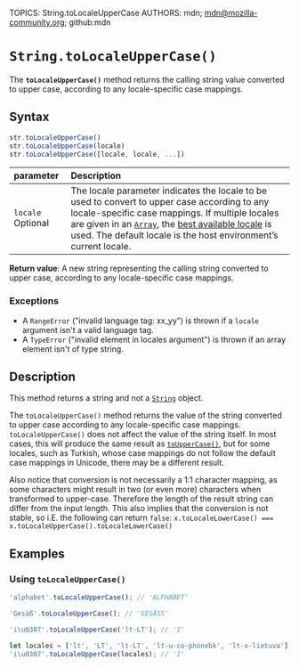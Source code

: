 TOPICS: String.toLocaleUpperCase
AUTHORS: mdn; mdn@mozilla-community.org; github:mdn

# `String.toLocaleUpperCase()`

The **`toLocaleUpperCase()`** method returns the calling string value converted to upper case,
according to any locale-specific case mappings.

## Syntax

```javascript
str.toLocaleUpperCase()
str.toLocaleUpperCase(locale)
str.toLocaleUpperCase([locale, locale, ...])
```

| parameter | Description |
| :-- | :-- |
| `locale` Optional | The locale parameter indicates the locale to be used to convert to upper case according to any locale-specific case mappings. If multiple locales are given in an [`Array`](/en/webfrontend/Array), the [best available locale](https://tc39.github.io/ecma402/#sec-bestavailablelocale) is used. The default locale is the host environment’s current locale. |

**Return value**: A new string representing the calling string converted to upper case, according
to any locale-specific case mappings.

### Exceptions

- A `RangeError` ("invalid language tag: xx_yy") is thrown if a `locale` argument isn't a valid
language tag.
- A `TypeError` ("invalid element in locales argument") is thrown if an array element isn't of type string.

## Description

This method returns a string and not a [`String`](/en/webfrontend/String) object.

The `toLocaleUpperCase()` method returns the value of the string converted to upper case according
to any locale-specific case mappings. `toLocaleUpperCase()` does not affect the value of the string
itself. In most cases, this will produce the same result as [`toUpperCase()`](/en/webfrontend/String.toUpperCase),
but for some locales, such as Turkish, whose case mappings do not follow the default case mappings
in Unicode, there may be a different result.

Also notice that conversion is not necessarily a 1:1 character mapping, as some characters might
result in two (or even more) characters when transformed to upper-case. Therefore the length of the
result string can differ from the input length. This also implies that the conversion is not stable,
so i.E. the following can return `false`:
`x.toLocaleLowerCase() === x.toLocaleUpperCase().toLocaleLowerCase()`

## Examples

### Using `toLocaleUpperCase()`

```javascript
'alphabet'.toLocaleUpperCase(); // 'ALPHABET'

'Gesäß'.toLocaleUpperCase(); // 'GESÄSS'

'i\u0307'.toLocaleUpperCase('lt-LT'); // 'I'

let locales = ['lt', 'LT', 'lt-LT', 'lt-u-co-phonebk', 'lt-x-lietuva'];
'i\u0307'.toLocaleUpperCase(locales); // 'I'
```
